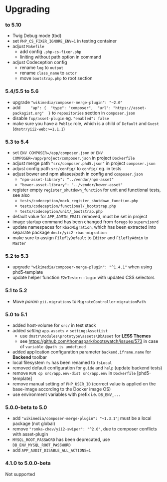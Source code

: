 # Upgrading

### to 5.10

- Twig Debug mode (tbd)
- set `PHP_CS_FIXER_IGNORE_ENV=1` in testing container
- adjust `Makefile`
  - add config `.php-cs-fixer.php`
  - liniting without path option in command 
- adjust Codeception config
  - rename `log` to `output`  
  - rename `class_name` to `actor`
  - move `bootstrap.php` to root section

### 5.4/5.5 to 5.6

- upgrade `"wikimedia/composer-merge-plugin": "~2.0"`
- add `    "ap": {  "type": "composer",  "url": "https://asset-packagist.org"  }` to `repositories` section in `composer.json`
- disable `fxp/asset-plugin` eg. `"enabled": false`
- make sure you have a `Public` role, which is a child of `Default` and `Guest` (`dmstr/yii2-web:>=1.1.1`)

### 5.3 to 5.4

- set `ENV COMPOSER=/app/composer.json` or `ENV COMPOSER=/app/project/composer.json`  in project `Dockerfile`
- adjust merge path `"src/composer.phd5.json"` in project `composer.json`
- adjust config path `src/config/` to `config/` eg. in tests
- adjust bower and npm aliases/path in config and `composer.json`
  - `"npm-asset-library": "../vendor/npm-asset"`
  - `"bower-asset-library": "../vendor/bower-asset"`
- register empty `register_shutdown_function` for unit and functional tests, see also 
  - `tests/codeception/mock_register_shutdown_function.php`
  - `tests/codeception/functional/_bootstrap.php`
  - `tests/codeception/unit/_bootstrap.php`
- default value for `APP_ADMIN_EMAIL` removed, must be set in project
- image startup command has been changed from `forego` to `supervisord`
- update namespaces for `RbacMigration`, which has been extracted into separate package `dmstr/yii2-rbac-migration`
- make sure to assign `FileflyDefault` to `Editor` and `FileflyAdmin` to `Master`

### 5.2 to 5.3

- upgrade `"wikimedia/composer-merge-plugin": "^1.4.1"` when using phd5-template
- update helper function `E2eTester::login` with updated CSS selectors

### 5.1 to 5.2

- Move *param* `yii.migrations` to `MigrateController` `migrationPath`

### 5.0 to 5.1

- added host-volume for `src/` in test stack
- added _setting_ `app.assets` > `settingsAssetList`
  - use `dmstr\modules\prototype\assets\DbAsset` for **LESS Themes**
  - see https://github.com/thomaspark/bootswatch/issues/573 in case of `variable @path is undefined`
- added application configuration parameter `backend.iframe.name` for **Backend** toolbar  
- local filesystem `fs` has been renamed to `fsLocal`
- removed default configuration for `guide` and `help` (update backend tests)
- remove `RUN cp src/app.env-dist src/app.env` in `Dockerfile` [phd5-template]
- remove manual setting of `PHP_USER_ID` (correct value is applied on the base-image according to the Docker image OS)
- use environment variables with prefix i.e. `DB_ENV_...`

### 5.0.0-beta to 5.0

- add `"wikimedia/composer-merge-plugin": "~1.3.1"`; must be a local package (not global)
- remove `"romka-chev/yii2-swiper": "^2.0"`, due to composer conflicts with asset-plugin
- `MYSQL_ROOT_PASSWORD` has been deprecated, use `DB_ENV_MYSQL_ROOT_PASSWORD`
- add `APP_AUDIT_DISABLE_ALL_ACTIONS=1`

### 4.1.0 to 5.0.0-beta

Not supported
